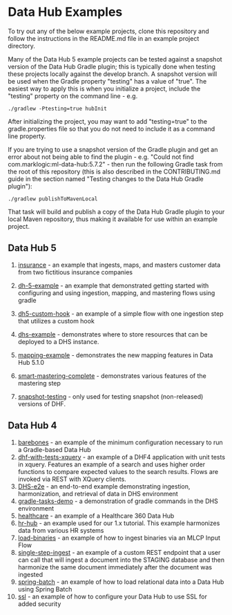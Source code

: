 # Data Hub Examples

To try out any of the below example projects, clone this repository and follow the instructions in the README.md file 
in an example project directory.

Many of the Data Hub 5 example projects can be tested against a snapshot version of the Data Hub Gradle plugin; this is 
typically done when testing these projects locally against the develop branch. A snapshot version will be used when the
Gradle property "testing" has a value of "true". The easiest way to apply this is when you initialize a project, include
the "testing" property on the command line - e.g.

    ./gradlew -Ptesting=true hubInit

After initializing the project, you may want to add "testing=true" to the gradle.properties file so that you do not need to include it as a command line property. 

If you are trying to use a snapshot version of the Gradle plugin and get an error about not being able to find the 
plugin - e.g. "Could not find com.marklogic:ml-data-hub:5.7.2" - then run the following Gradle task from the root
of this repository (this is also described in the CONTRIBUTING.md guide in the section named "Testing changes to the 
Data Hub Gradle plugin"): 

    ./gradlew publishToMavenLocal

That task will build and publish a copy of the Data Hub Gradle plugin to your local Maven repository, thus making it 
available for use within an example project. 

## Data Hub 5

1. [insurance](https://github.com/marklogic/marklogic-data-hub/tree/master/examples/insurance) - an example that ingests, maps, and masters customer data from two fictitious insurance companies

1. [dh-5-example](https://github.com/marklogic/marklogic-data-hub/tree/master/examples/dh-5-example) - an example that demonstrated getting started with configuring and using ingestion, mapping, and mastering flows using gradle

1. [dh5-custom-hook](https://github.com/marklogic/marklogic-data-hub/tree/master/examples/dh5-custom-hook) - an example of a simple flow with one ingestion step that utilizes a custom hook

1. [dhs-example](https://github.com/marklogic/marklogic-data-hub/tree/master/examples/dhs-example) - demonstrates where to store 
  resources that can be deployed to a DHS instance. 

1. [mapping-example](https://github.com/marklogic/marklogic-data-hub/tree/master/examples/mapping-example) - demonstrates the new mapping features in Data Hub 5.1.0

1. [smart-mastering-complete](https://github.com/marklogic/marklogic-data-hub/tree/master/examples/smart-mastering-complete) - demonstrates various features of the mastering step

1. [snapshot-testing](https://github.com/marklogic/marklogic-data-hub/tree/master/examples/snapshot-testing) - only used for testing snapshot (non-released) versions of DHF.

## Data Hub 4

1. [barebones](https://github.com/marklogic/marklogic-data-hub/tree/master/examples/barebones) - an example of the minimum configuration necessary to run a Gradle-based Data Hub
1. [dhf-with-tests-xquery](https://github.com/marklogic/marklogic-data-hub/tree/master/examples/dhf4/dhf-with-tests-xquery) - an example of a DHF4 application with unit tests in xquery. Features an example of a search and uses higher order functions to compare expected values to the search results. Flows are invoked via REST with XQuery clients.  
1. [DHS-e2e](https://github.com/marklogic/marklogic-data-hub/tree/master/examples/dhf4/DHS-e2e) - an end-to-end example demonstrating ingestion, harmonization, and retrieval of data in DHS environment
1. [gradle-tasks-demo](https://github.com/marklogic/marklogic-data-hub/tree/master/examples/dhf4/gradle-tasks-demo) - a demonstration of gradle commands in the DHS environment
1. [healthcare](https://github.com/marklogic/marklogic-data-hub/tree/master/examples/dhf4/healthcare) - an example of a Healthcare 360 Data Hub
1. [hr-hub](https://github.com/marklogic/marklogic-data-hub/tree/master/examples/dhf4/hr-hub) - an example used for our 1.x tutorial. This example harmonizes data from various HR systems
1. [load-binaries](https://github.com/marklogic/marklogic-data-hub/tree/master/examples/dhf4/load-binaries) - an example of how to ingest binaries via an MLCP Input Flow
1. [single-step-ingest](https://github.com/marklogic/marklogic-data-hub/tree/master/examples/dhf4/single-step-ingest) - an example of a custom REST endpoint that a user can call that will ingest a document into the STAGING database and then harmonize the same document immediately after the document was ingested
1. [spring-batch](https://github.com/marklogic/marklogic-data-hub/tree/master/examples/dhf4/spring-batch) - an example of how to load relational data into a Data Hub using Spring Batch
1. [ssl](https://github.com/marklogic/marklogic-data-hub/tree/master/examples/dhf4/ssl) - an example of how to configure your Data Hub to use SSL for added security
